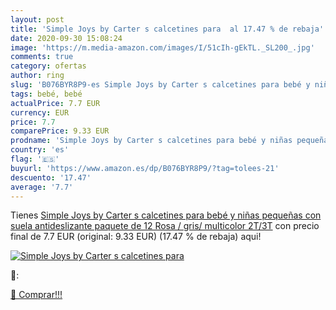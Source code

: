 ```yaml
---
layout: post
title: 'Simple Joys by Carter s calcetines para  al 17.47 % de rebaja'
date: 2020-09-30 15:08:24
image: 'https://m.media-amazon.com/images/I/51cIh-gEkTL._SL200_.jpg'
comments: true
category: ofertas
author: ring
slug: 'B076BYR8P9-es Simple Joys by Carter s calcetines para bebé y niñas...'
tags: bebé, bebé
actualPrice: 7.7 EUR
currency: EUR
price: 7.7
comparePrice: 9.33 EUR
prodname: 'Simple Joys by Carter s calcetines para bebé y niñas pequeñas con suela antideslizante  paquete de 12  Rosa / gris/ multicolor  2T/3T'
country: 'es'
flag: '🇪🇸'
buyurl: 'https://www.amazon.es/dp/B076BYR8P9/?tag=tolees-21'
descuento: '17.47'
average: '7.7'
---
```


Tienes [Simple Joys by Carter s calcetines para bebé y niñas pequeñas con suela antideslizante  paquete de 12  Rosa / gris/ multicolor  2T/3T](https://www.amazon.es/dp/B076BYR8P9/?tag=tolees-21) con precio final de  7.7 EUR (original: 9.33 EUR) (17.47 %  de rebaja) aqui!

[![Simple Joys by Carter s calcetines para ](https://m.media-amazon.com/images/I/51cIh-gEkTL._SL200_.jpg)](https://www.amazon.es/dp/B076BYR8P9/?tag=tolees-21)

🔎:


[🛒 Comprar!!!](https://www.amazon.es/dp/B076BYR8P9/?tag=tolees-21)
